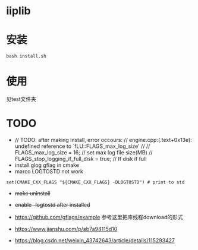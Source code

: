 # iiplib

# 安装 
```
bash install.sh
```

# 使用
见test文件夹



# TODO
* // TODO: after making install, error occours:
  // engine.cpp:(.text+0x13e): undefined reference to `fLU::FLAGS_max_log_size'
  // // FLAGS_max_log_size = 16;        // set max log file size(MB)
  // FLAGS_stop_logging_if_full_disk = true;  // If disk if full
* install glog gflag in cmake
* marco LOGTOSTD not work
```
set(CMAKE_CXX_FLAGS "${CMAKE_CXX_FLAGS} -DLOGTOSTD") # print to std
```
* ~~make uninstall~~
* ~~enable -logtostd after installed~~

* https://github.com/gflags/example
  参考这里把库线程download的形式
* https://www.jianshu.com/p/ab7a94115d10
* https://blog.csdn.net/weixin_43742643/article/details/115293427
